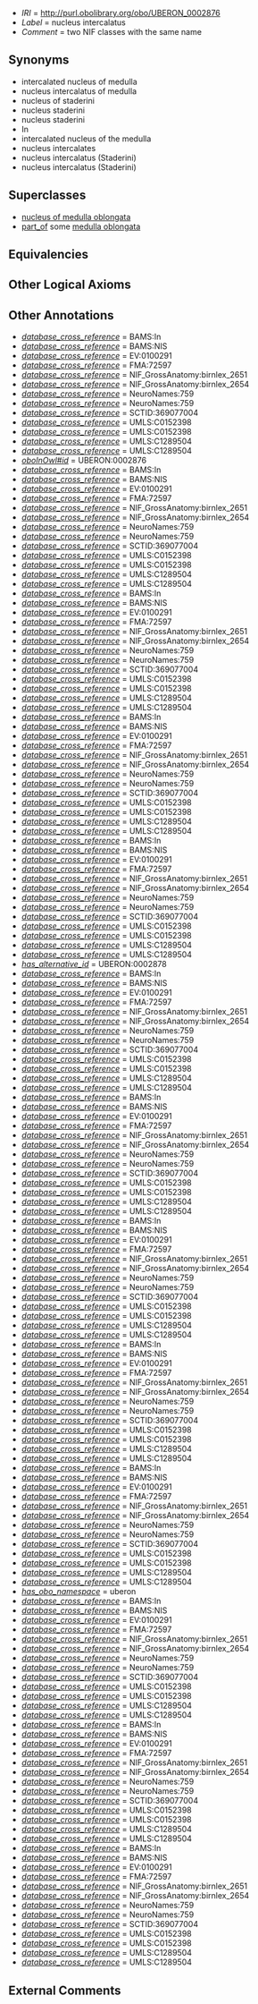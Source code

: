  * *IRI* = http://purl.obolibrary.org/obo/UBERON_0002876
 * *Label* = nucleus intercalatus
 * *Comment* = two NIF classes with the same name

## Synonyms

 * intercalated nucleus of medulla
 * nucleus intercalatus of medulla
 * nucleus of staderini
 * nucleus staderini
 * nucleus staderini
 * In
 * intercalated nucleus of the medulla
 * nucleus intercalates
 * nucleus intercalatus (Staderini)
 * nucleus intercalatus (Staderini)

## Superclasses

 * [nucleus of medulla oblongata](../../UBERON/35/UBERON_0007635.md)
 * [part_of](../../BFO/50/BFO_0000050.md) some [medulla oblongata](../../UBERON/96/UBERON_0001896.md)

## Equivalencies


## Other Logical Axioms


## Other Annotations

 * *[database_cross_reference](../../ef/oboInOwl#hasDbXref.md)* = BAMS:In
 * *[database_cross_reference](../../ef/oboInOwl#hasDbXref.md)* = BAMS:NIS
 * *[database_cross_reference](../../ef/oboInOwl#hasDbXref.md)* = EV:0100291
 * *[database_cross_reference](../../ef/oboInOwl#hasDbXref.md)* = FMA:72597
 * *[database_cross_reference](../../ef/oboInOwl#hasDbXref.md)* = NIF_GrossAnatomy:birnlex_2651
 * *[database_cross_reference](../../ef/oboInOwl#hasDbXref.md)* = NIF_GrossAnatomy:birnlex_2654
 * *[database_cross_reference](../../ef/oboInOwl#hasDbXref.md)* = NeuroNames:759
 * *[database_cross_reference](../../ef/oboInOwl#hasDbXref.md)* = NeuroNames:759
 * *[database_cross_reference](../../ef/oboInOwl#hasDbXref.md)* = SCTID:369077004
 * *[database_cross_reference](../../ef/oboInOwl#hasDbXref.md)* = UMLS:C0152398
 * *[database_cross_reference](../../ef/oboInOwl#hasDbXref.md)* = UMLS:C0152398
 * *[database_cross_reference](../../ef/oboInOwl#hasDbXref.md)* = UMLS:C1289504
 * *[database_cross_reference](../../ef/oboInOwl#hasDbXref.md)* = UMLS:C1289504
 * *[oboInOwl#id](../../id/oboInOwl#id.md)* = UBERON:0002876
 * *[database_cross_reference](../../ef/oboInOwl#hasDbXref.md)* = BAMS:In
 * *[database_cross_reference](../../ef/oboInOwl#hasDbXref.md)* = BAMS:NIS
 * *[database_cross_reference](../../ef/oboInOwl#hasDbXref.md)* = EV:0100291
 * *[database_cross_reference](../../ef/oboInOwl#hasDbXref.md)* = FMA:72597
 * *[database_cross_reference](../../ef/oboInOwl#hasDbXref.md)* = NIF_GrossAnatomy:birnlex_2651
 * *[database_cross_reference](../../ef/oboInOwl#hasDbXref.md)* = NIF_GrossAnatomy:birnlex_2654
 * *[database_cross_reference](../../ef/oboInOwl#hasDbXref.md)* = NeuroNames:759
 * *[database_cross_reference](../../ef/oboInOwl#hasDbXref.md)* = NeuroNames:759
 * *[database_cross_reference](../../ef/oboInOwl#hasDbXref.md)* = SCTID:369077004
 * *[database_cross_reference](../../ef/oboInOwl#hasDbXref.md)* = UMLS:C0152398
 * *[database_cross_reference](../../ef/oboInOwl#hasDbXref.md)* = UMLS:C0152398
 * *[database_cross_reference](../../ef/oboInOwl#hasDbXref.md)* = UMLS:C1289504
 * *[database_cross_reference](../../ef/oboInOwl#hasDbXref.md)* = UMLS:C1289504
 * *[database_cross_reference](../../ef/oboInOwl#hasDbXref.md)* = BAMS:In
 * *[database_cross_reference](../../ef/oboInOwl#hasDbXref.md)* = BAMS:NIS
 * *[database_cross_reference](../../ef/oboInOwl#hasDbXref.md)* = EV:0100291
 * *[database_cross_reference](../../ef/oboInOwl#hasDbXref.md)* = FMA:72597
 * *[database_cross_reference](../../ef/oboInOwl#hasDbXref.md)* = NIF_GrossAnatomy:birnlex_2651
 * *[database_cross_reference](../../ef/oboInOwl#hasDbXref.md)* = NIF_GrossAnatomy:birnlex_2654
 * *[database_cross_reference](../../ef/oboInOwl#hasDbXref.md)* = NeuroNames:759
 * *[database_cross_reference](../../ef/oboInOwl#hasDbXref.md)* = NeuroNames:759
 * *[database_cross_reference](../../ef/oboInOwl#hasDbXref.md)* = SCTID:369077004
 * *[database_cross_reference](../../ef/oboInOwl#hasDbXref.md)* = UMLS:C0152398
 * *[database_cross_reference](../../ef/oboInOwl#hasDbXref.md)* = UMLS:C0152398
 * *[database_cross_reference](../../ef/oboInOwl#hasDbXref.md)* = UMLS:C1289504
 * *[database_cross_reference](../../ef/oboInOwl#hasDbXref.md)* = UMLS:C1289504
 * *[database_cross_reference](../../ef/oboInOwl#hasDbXref.md)* = BAMS:In
 * *[database_cross_reference](../../ef/oboInOwl#hasDbXref.md)* = BAMS:NIS
 * *[database_cross_reference](../../ef/oboInOwl#hasDbXref.md)* = EV:0100291
 * *[database_cross_reference](../../ef/oboInOwl#hasDbXref.md)* = FMA:72597
 * *[database_cross_reference](../../ef/oboInOwl#hasDbXref.md)* = NIF_GrossAnatomy:birnlex_2651
 * *[database_cross_reference](../../ef/oboInOwl#hasDbXref.md)* = NIF_GrossAnatomy:birnlex_2654
 * *[database_cross_reference](../../ef/oboInOwl#hasDbXref.md)* = NeuroNames:759
 * *[database_cross_reference](../../ef/oboInOwl#hasDbXref.md)* = NeuroNames:759
 * *[database_cross_reference](../../ef/oboInOwl#hasDbXref.md)* = SCTID:369077004
 * *[database_cross_reference](../../ef/oboInOwl#hasDbXref.md)* = UMLS:C0152398
 * *[database_cross_reference](../../ef/oboInOwl#hasDbXref.md)* = UMLS:C0152398
 * *[database_cross_reference](../../ef/oboInOwl#hasDbXref.md)* = UMLS:C1289504
 * *[database_cross_reference](../../ef/oboInOwl#hasDbXref.md)* = UMLS:C1289504
 * *[database_cross_reference](../../ef/oboInOwl#hasDbXref.md)* = BAMS:In
 * *[database_cross_reference](../../ef/oboInOwl#hasDbXref.md)* = BAMS:NIS
 * *[database_cross_reference](../../ef/oboInOwl#hasDbXref.md)* = EV:0100291
 * *[database_cross_reference](../../ef/oboInOwl#hasDbXref.md)* = FMA:72597
 * *[database_cross_reference](../../ef/oboInOwl#hasDbXref.md)* = NIF_GrossAnatomy:birnlex_2651
 * *[database_cross_reference](../../ef/oboInOwl#hasDbXref.md)* = NIF_GrossAnatomy:birnlex_2654
 * *[database_cross_reference](../../ef/oboInOwl#hasDbXref.md)* = NeuroNames:759
 * *[database_cross_reference](../../ef/oboInOwl#hasDbXref.md)* = NeuroNames:759
 * *[database_cross_reference](../../ef/oboInOwl#hasDbXref.md)* = SCTID:369077004
 * *[database_cross_reference](../../ef/oboInOwl#hasDbXref.md)* = UMLS:C0152398
 * *[database_cross_reference](../../ef/oboInOwl#hasDbXref.md)* = UMLS:C0152398
 * *[database_cross_reference](../../ef/oboInOwl#hasDbXref.md)* = UMLS:C1289504
 * *[database_cross_reference](../../ef/oboInOwl#hasDbXref.md)* = UMLS:C1289504
 * *[has_alternative_id](../../Id/oboInOwl#hasAlternativeId.md)* = UBERON:0002878
 * *[database_cross_reference](../../ef/oboInOwl#hasDbXref.md)* = BAMS:In
 * *[database_cross_reference](../../ef/oboInOwl#hasDbXref.md)* = BAMS:NIS
 * *[database_cross_reference](../../ef/oboInOwl#hasDbXref.md)* = EV:0100291
 * *[database_cross_reference](../../ef/oboInOwl#hasDbXref.md)* = FMA:72597
 * *[database_cross_reference](../../ef/oboInOwl#hasDbXref.md)* = NIF_GrossAnatomy:birnlex_2651
 * *[database_cross_reference](../../ef/oboInOwl#hasDbXref.md)* = NIF_GrossAnatomy:birnlex_2654
 * *[database_cross_reference](../../ef/oboInOwl#hasDbXref.md)* = NeuroNames:759
 * *[database_cross_reference](../../ef/oboInOwl#hasDbXref.md)* = NeuroNames:759
 * *[database_cross_reference](../../ef/oboInOwl#hasDbXref.md)* = SCTID:369077004
 * *[database_cross_reference](../../ef/oboInOwl#hasDbXref.md)* = UMLS:C0152398
 * *[database_cross_reference](../../ef/oboInOwl#hasDbXref.md)* = UMLS:C0152398
 * *[database_cross_reference](../../ef/oboInOwl#hasDbXref.md)* = UMLS:C1289504
 * *[database_cross_reference](../../ef/oboInOwl#hasDbXref.md)* = UMLS:C1289504
 * *[database_cross_reference](../../ef/oboInOwl#hasDbXref.md)* = BAMS:In
 * *[database_cross_reference](../../ef/oboInOwl#hasDbXref.md)* = BAMS:NIS
 * *[database_cross_reference](../../ef/oboInOwl#hasDbXref.md)* = EV:0100291
 * *[database_cross_reference](../../ef/oboInOwl#hasDbXref.md)* = FMA:72597
 * *[database_cross_reference](../../ef/oboInOwl#hasDbXref.md)* = NIF_GrossAnatomy:birnlex_2651
 * *[database_cross_reference](../../ef/oboInOwl#hasDbXref.md)* = NIF_GrossAnatomy:birnlex_2654
 * *[database_cross_reference](../../ef/oboInOwl#hasDbXref.md)* = NeuroNames:759
 * *[database_cross_reference](../../ef/oboInOwl#hasDbXref.md)* = NeuroNames:759
 * *[database_cross_reference](../../ef/oboInOwl#hasDbXref.md)* = SCTID:369077004
 * *[database_cross_reference](../../ef/oboInOwl#hasDbXref.md)* = UMLS:C0152398
 * *[database_cross_reference](../../ef/oboInOwl#hasDbXref.md)* = UMLS:C0152398
 * *[database_cross_reference](../../ef/oboInOwl#hasDbXref.md)* = UMLS:C1289504
 * *[database_cross_reference](../../ef/oboInOwl#hasDbXref.md)* = UMLS:C1289504
 * *[database_cross_reference](../../ef/oboInOwl#hasDbXref.md)* = BAMS:In
 * *[database_cross_reference](../../ef/oboInOwl#hasDbXref.md)* = BAMS:NIS
 * *[database_cross_reference](../../ef/oboInOwl#hasDbXref.md)* = EV:0100291
 * *[database_cross_reference](../../ef/oboInOwl#hasDbXref.md)* = FMA:72597
 * *[database_cross_reference](../../ef/oboInOwl#hasDbXref.md)* = NIF_GrossAnatomy:birnlex_2651
 * *[database_cross_reference](../../ef/oboInOwl#hasDbXref.md)* = NIF_GrossAnatomy:birnlex_2654
 * *[database_cross_reference](../../ef/oboInOwl#hasDbXref.md)* = NeuroNames:759
 * *[database_cross_reference](../../ef/oboInOwl#hasDbXref.md)* = NeuroNames:759
 * *[database_cross_reference](../../ef/oboInOwl#hasDbXref.md)* = SCTID:369077004
 * *[database_cross_reference](../../ef/oboInOwl#hasDbXref.md)* = UMLS:C0152398
 * *[database_cross_reference](../../ef/oboInOwl#hasDbXref.md)* = UMLS:C0152398
 * *[database_cross_reference](../../ef/oboInOwl#hasDbXref.md)* = UMLS:C1289504
 * *[database_cross_reference](../../ef/oboInOwl#hasDbXref.md)* = UMLS:C1289504
 * *[database_cross_reference](../../ef/oboInOwl#hasDbXref.md)* = BAMS:In
 * *[database_cross_reference](../../ef/oboInOwl#hasDbXref.md)* = BAMS:NIS
 * *[database_cross_reference](../../ef/oboInOwl#hasDbXref.md)* = EV:0100291
 * *[database_cross_reference](../../ef/oboInOwl#hasDbXref.md)* = FMA:72597
 * *[database_cross_reference](../../ef/oboInOwl#hasDbXref.md)* = NIF_GrossAnatomy:birnlex_2651
 * *[database_cross_reference](../../ef/oboInOwl#hasDbXref.md)* = NIF_GrossAnatomy:birnlex_2654
 * *[database_cross_reference](../../ef/oboInOwl#hasDbXref.md)* = NeuroNames:759
 * *[database_cross_reference](../../ef/oboInOwl#hasDbXref.md)* = NeuroNames:759
 * *[database_cross_reference](../../ef/oboInOwl#hasDbXref.md)* = SCTID:369077004
 * *[database_cross_reference](../../ef/oboInOwl#hasDbXref.md)* = UMLS:C0152398
 * *[database_cross_reference](../../ef/oboInOwl#hasDbXref.md)* = UMLS:C0152398
 * *[database_cross_reference](../../ef/oboInOwl#hasDbXref.md)* = UMLS:C1289504
 * *[database_cross_reference](../../ef/oboInOwl#hasDbXref.md)* = UMLS:C1289504
 * *[database_cross_reference](../../ef/oboInOwl#hasDbXref.md)* = BAMS:In
 * *[database_cross_reference](../../ef/oboInOwl#hasDbXref.md)* = BAMS:NIS
 * *[database_cross_reference](../../ef/oboInOwl#hasDbXref.md)* = EV:0100291
 * *[database_cross_reference](../../ef/oboInOwl#hasDbXref.md)* = FMA:72597
 * *[database_cross_reference](../../ef/oboInOwl#hasDbXref.md)* = NIF_GrossAnatomy:birnlex_2651
 * *[database_cross_reference](../../ef/oboInOwl#hasDbXref.md)* = NIF_GrossAnatomy:birnlex_2654
 * *[database_cross_reference](../../ef/oboInOwl#hasDbXref.md)* = NeuroNames:759
 * *[database_cross_reference](../../ef/oboInOwl#hasDbXref.md)* = NeuroNames:759
 * *[database_cross_reference](../../ef/oboInOwl#hasDbXref.md)* = SCTID:369077004
 * *[database_cross_reference](../../ef/oboInOwl#hasDbXref.md)* = UMLS:C0152398
 * *[database_cross_reference](../../ef/oboInOwl#hasDbXref.md)* = UMLS:C0152398
 * *[database_cross_reference](../../ef/oboInOwl#hasDbXref.md)* = UMLS:C1289504
 * *[database_cross_reference](../../ef/oboInOwl#hasDbXref.md)* = UMLS:C1289504
 * *[has_obo_namespace](../../ce/oboInOwl#hasOBONamespace.md)* = uberon
 * *[database_cross_reference](../../ef/oboInOwl#hasDbXref.md)* = BAMS:In
 * *[database_cross_reference](../../ef/oboInOwl#hasDbXref.md)* = BAMS:NIS
 * *[database_cross_reference](../../ef/oboInOwl#hasDbXref.md)* = EV:0100291
 * *[database_cross_reference](../../ef/oboInOwl#hasDbXref.md)* = FMA:72597
 * *[database_cross_reference](../../ef/oboInOwl#hasDbXref.md)* = NIF_GrossAnatomy:birnlex_2651
 * *[database_cross_reference](../../ef/oboInOwl#hasDbXref.md)* = NIF_GrossAnatomy:birnlex_2654
 * *[database_cross_reference](../../ef/oboInOwl#hasDbXref.md)* = NeuroNames:759
 * *[database_cross_reference](../../ef/oboInOwl#hasDbXref.md)* = NeuroNames:759
 * *[database_cross_reference](../../ef/oboInOwl#hasDbXref.md)* = SCTID:369077004
 * *[database_cross_reference](../../ef/oboInOwl#hasDbXref.md)* = UMLS:C0152398
 * *[database_cross_reference](../../ef/oboInOwl#hasDbXref.md)* = UMLS:C0152398
 * *[database_cross_reference](../../ef/oboInOwl#hasDbXref.md)* = UMLS:C1289504
 * *[database_cross_reference](../../ef/oboInOwl#hasDbXref.md)* = UMLS:C1289504
 * *[database_cross_reference](../../ef/oboInOwl#hasDbXref.md)* = BAMS:In
 * *[database_cross_reference](../../ef/oboInOwl#hasDbXref.md)* = BAMS:NIS
 * *[database_cross_reference](../../ef/oboInOwl#hasDbXref.md)* = EV:0100291
 * *[database_cross_reference](../../ef/oboInOwl#hasDbXref.md)* = FMA:72597
 * *[database_cross_reference](../../ef/oboInOwl#hasDbXref.md)* = NIF_GrossAnatomy:birnlex_2651
 * *[database_cross_reference](../../ef/oboInOwl#hasDbXref.md)* = NIF_GrossAnatomy:birnlex_2654
 * *[database_cross_reference](../../ef/oboInOwl#hasDbXref.md)* = NeuroNames:759
 * *[database_cross_reference](../../ef/oboInOwl#hasDbXref.md)* = NeuroNames:759
 * *[database_cross_reference](../../ef/oboInOwl#hasDbXref.md)* = SCTID:369077004
 * *[database_cross_reference](../../ef/oboInOwl#hasDbXref.md)* = UMLS:C0152398
 * *[database_cross_reference](../../ef/oboInOwl#hasDbXref.md)* = UMLS:C0152398
 * *[database_cross_reference](../../ef/oboInOwl#hasDbXref.md)* = UMLS:C1289504
 * *[database_cross_reference](../../ef/oboInOwl#hasDbXref.md)* = UMLS:C1289504
 * *[database_cross_reference](../../ef/oboInOwl#hasDbXref.md)* = BAMS:In
 * *[database_cross_reference](../../ef/oboInOwl#hasDbXref.md)* = BAMS:NIS
 * *[database_cross_reference](../../ef/oboInOwl#hasDbXref.md)* = EV:0100291
 * *[database_cross_reference](../../ef/oboInOwl#hasDbXref.md)* = FMA:72597
 * *[database_cross_reference](../../ef/oboInOwl#hasDbXref.md)* = NIF_GrossAnatomy:birnlex_2651
 * *[database_cross_reference](../../ef/oboInOwl#hasDbXref.md)* = NIF_GrossAnatomy:birnlex_2654
 * *[database_cross_reference](../../ef/oboInOwl#hasDbXref.md)* = NeuroNames:759
 * *[database_cross_reference](../../ef/oboInOwl#hasDbXref.md)* = NeuroNames:759
 * *[database_cross_reference](../../ef/oboInOwl#hasDbXref.md)* = SCTID:369077004
 * *[database_cross_reference](../../ef/oboInOwl#hasDbXref.md)* = UMLS:C0152398
 * *[database_cross_reference](../../ef/oboInOwl#hasDbXref.md)* = UMLS:C0152398
 * *[database_cross_reference](../../ef/oboInOwl#hasDbXref.md)* = UMLS:C1289504
 * *[database_cross_reference](../../ef/oboInOwl#hasDbXref.md)* = UMLS:C1289504

## External Comments

